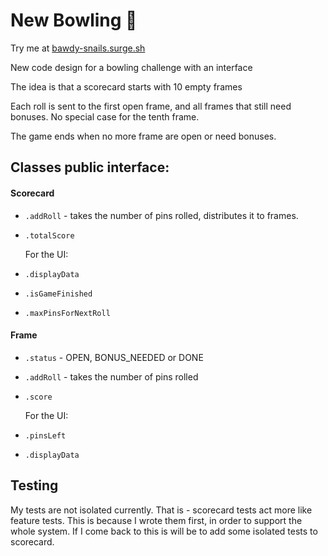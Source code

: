 # New Bowling 🎳

Try me at [bawdy-snails.surge.sh](https://bawdy-snails.surge.sh/)

New code design for a bowling challenge with an interface

The idea is that a scorecard starts with 10 empty frames

Each roll is sent to the first open frame, and all frames that still need bonuses. No special case for the tenth frame.

The game ends when no more frame are open or need bonuses.

## Classes public interface:

#### Scorecard
- `.addRoll` - takes the number of pins rolled, distributes it to frames.
- `.totalScore`

   For the UI:
- `.displayData`
- `.isGameFinished`
- `.maxPinsForNextRoll`

#### Frame
- `.status` - OPEN, BONUS_NEEDED or DONE
- `.addRoll` - takes the number of pins rolled
- `.score`

   For the UI:
- `.pinsLeft`
- `.displayData`

## Testing

My tests are not isolated currently. That is - scorecard tests act more like feature tests. This is because I wrote them first, in order to support the whole system. If I come back to this is will be to add some isolated tests to scorecard.
